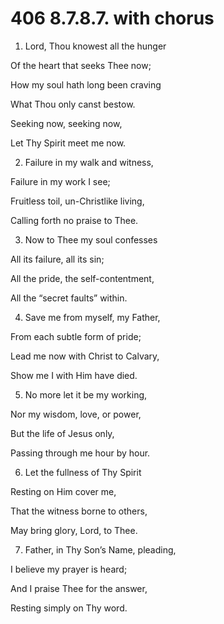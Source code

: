# 406 8.7.8.7. with chorus

1.  Lord, Thou knowest all the hunger

Of the heart that seeks Thee now;

How my soul hath long been craving

What Thou only canst bestow.

Seeking now, seeking now,

Let Thy Spirit meet me now.

2.  Failure in my walk and witness,

Failure in my work I see;

Fruitless toil, un-Christlike living,

Calling forth no praise to Thee.

3.  Now to Thee my soul confesses

All its failure, all its sin;

All the pride, the self-contentment,

All the “secret faults” within.

4.  Save me from myself, my Father,

From each subtle form of pride;

Lead me now with Christ to Calvary,

Show me I with Him have died.

5.  No more let it be my working,

Nor my wisdom, love, or power,

But the life of Jesus only,

Passing through me hour by hour.

6.  Let the fullness of Thy Spirit

Resting on Him cover me,

That the witness borne to others,

May bring glory, Lord, to Thee.

7.  Father, in Thy Son’s Name, pleading,

I believe my prayer is heard;

And I praise Thee for the answer,

Resting simply on Thy word.

